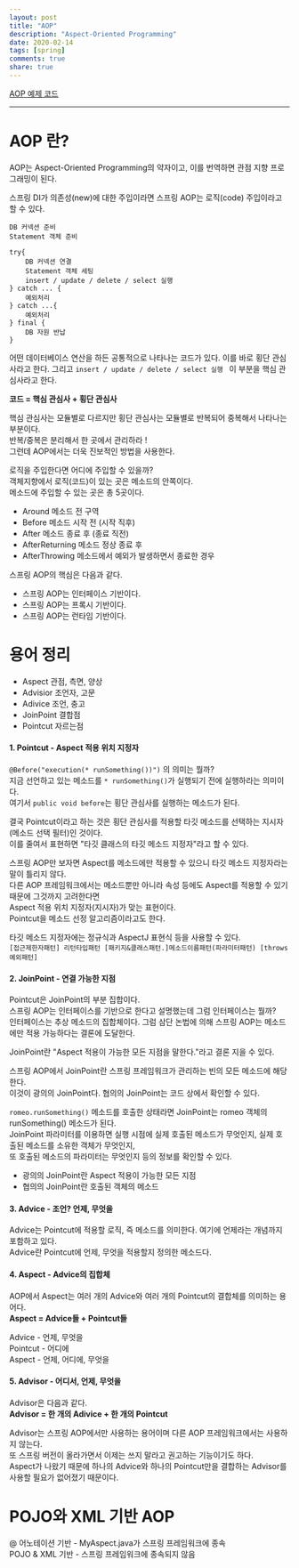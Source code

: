 ```yaml
---
layout: post
title: "AOP"  
description: "Aspect-Oriented Programming"
date: 2020-02-14
tags: [spring]
comments: true
share: true
---
```

 
[AOP 예제 코드](https://github.com/hyerin6/Spring/tree/master/ExpertSpring30/src/main/java)

---

# AOP 란?     
AOP는 Aspect-Oriented Programming의 약자이고, 이를 번역하면 관점 지향 프로그래밍이 된다.   

스프링 DI가 의존성(new)에 대한 주입이라면 스프링 AOP는 로직(code) 주입이라고 할 수 있다.   

```
DB 커넥션 준비 
Statement 객체 준비 

try{
    DB 커넥션 연결 
    Statement 객체 세팅 
    insert / update / delete / select 실행 
} catch ... {
    예외처리 
} catch ...{
    예외처리 
} final {
    DB 자원 반납
}
```   

어떤 데이터베이스 연산을 하든 공통적으로 나타나는 코드가 있다. 
이를 바로 횡단 관심사라고 한다. 그리고 ```insert / update / delete / select 실행 ``` 이 부분을 핵심 관심사라고 한다.   

**코드 = 핵심 관심사 + 횡단 관심사**   

핵심 관심사는 모듈별로 다르지만 횡단 관심사는 모듈별로 반복되어 중복해서 나타나는 부분이다.   
반복/중복은 분리해서 한 곳에서 관리하라 !   
그런데 AOP에서는 더욱 진보적인 방법을 사용한다.   

로직을 주입한다면 어디에 주입할 수 있을까?  
객체지향에서 로직(코드)이 있는 곳은 메소드의 안쪽이다.   
메소드에 주입할 수 있는 곳은 총 5곳이다.   
- Around 메소드 전 구역    
- Before 메소드 시작 전 (시작 직후)     
- After 메소드 종료 후 (종료 직전)   
- AfterReturning 메소드 정상 종료 후     
- AfterThrowing 메소드에서 예외가 발생하면서 종료한 경우    


스프링 AOP의 핵심은 다음과 같다.   
- 스프링 AOP는 인터페이스 기반이다.  
- 스프링 AOP는 프록시 기반이다.  
- 스프링 AOP는 런타임 기반이다.    


# 용어 정리     
- Aspect 관점, 측면, 양상    
- Advisior 조언자, 고문  
- Adivice 조언, 충고  
- JoinPoint 결합점   
- Pointcut 자르는점  

#### 1. Pointcut - Aspect 적용 위치 지정자     
```@Before("execution(* runSomething())")``` 의 의미는 뭘까?  
지금 선언하고 있는 메소드를 ```* runSomething()```가 실행되기 전에 실행하라는 의미이다.   
여기서 ```public void before```는 횡단 관심사를 실행하는 메소드가 된다.   

결국 Pointcut이라고 하는 것은 횡단 관심사를 적용할 타깃 메소드를 선택하는 지시자(메소드 선택 필터)인 것이다.   
이를 줄여서 표현하면 "타깃 클래스의 타깃 메소드 지정자"라고 할 수 있다.   

스프링 AOP만 보자면 Aspect를 메소드에만 적용할 수 있으니 타깃 메소드 지정자라는 말이 틀리지 않다.   
다른 AOP 프레임워크에서는 메소드뿐만 아니라 속성 등에도 Aspect를 적용할 수 있기 때문에 그것까지 고려한다면   
Aspect 적용 위치 지정자(지시자)가 맞는 표현이다.   
Pointcut을 메소드 선정 알고리즘이라고도 한다.   

타깃 메소드 지정자에는 정규식과 AspectJ 표현식 등을 사용할 수 있다.   
```[접근제한자패턴] 리턴타입패턴 [패키지&클래스패턴.]메소드이름패턴(파라미터패턴) [throws 예외패턴]```   


#### 2. JoinPoint - 연결 가능한 지점    
Pointcut은 JoinPoint의 부분 집합이다.   
스프링 AOP는 인터페이스를 기반으로 한다고 설명했는데 그럼 인터페이스는 뭘까?  
인터페이스는 추상 메소드의 집합체이다. 그럼 삼단 논법에 의해 스프링 AOP는 메소드에만 적용 가능하다는 결론에 도달한다.   

JoinPoint란 "Aspect 적용이 가능한 모든 지점을 말한다."라고 결론 지을 수 있다.   

스프링 AOP에서 JoinPoint란 스프링 프레임워크가 관리하는 빈의 모든 메소드에 해당한다.    
이것이 광의의 JoinPoint다. 협의의 JoinPoint는 코드 상에서 확인할 수 있다.   

```romeo.runSomething()``` 메소드를 호출한 상태라면 JoinPoint는 romeo 객체의 runSomething() 메소드가 된다.   
JoinPoint 파라미터를 이용하면 실행 시점에 실제 호출된 메소드가 무엇인지, 실제 호출된 메소드를 소유한 객체가 무엇인지,   
또 호출된 메소드의 파라미터는 무엇인지 등의 정보를 확인할 수 있다.   

- 광의의 JoinPoint란 Aspect 적용이 가능한 모든 지점   
- 협의의 JoinPoint란 호출된 객체의 메소드  


#### 3. Advice - 조언? 언제, 무엇을   
Advice는 Pointcut에 적용할 로직, 즉 메소드를 의미한다. 여기에 언제라는 개념까지 포함하고 있다.   
Advice란 Pointcut에 언제, 무엇을 적용할지 정의한 메소드다.   


#### 4. Aspect - Advice의 집합체   
AOP에서 Aspect는 여러 개의 Advice와 여러 개의 Pointcut의 결합체를 의미하는 용어다.   
**Aspect = Advice들 + Pointcut들**  

Advice - 언제, 무엇을  
Pointcut - 어디에    
Aspect - 언제, 어디에, 무엇을   


#### 5. Advisor - 어디서, 언제, 무엇을   
Advisor은 다음과 같다.   
**Advisor = 한 개의 Adivice + 한 개의 Pointcut**  

Advisor는 스프링 AOP에서만 사용하는 용어이며 다른 AOP 프레임워크에서는 사용하지 않는다.   
또 스프링 버전이 올라가면서 이제는 쓰지 말라고 권고하는 기능이기도 하다.   
Aspect가 나왔기 때문에 하나의 Advice와 하나의 Pointcut만을 결합하는 Advisor를 사용할 필요가 없어졌기 때문이다.   


# POJO와 XML 기반 AOP   
@ 어노테이션 기반 - MyAspect.java가 스프링 프레임워크에 종속   
POJO & XML 기반 - 스프링 프레임워크에 종속되지 않음   

 